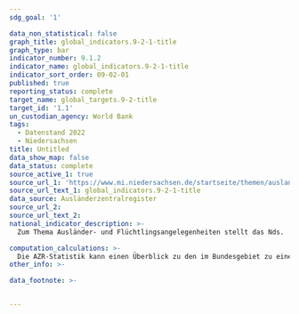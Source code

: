 ```yaml
---
sdg_goal: '1'

data_non_statistical: false
graph_title: global_indicators.9-2-1-title
graph_type: bar
indicator_number: 9.1.2
indicator_name: global_indicators.9-2-1-title
indicator_sort_order: 09-02-01
published: true
reporting_status: complete
target_name: global_targets.9-2-title
target_id: '1.1'
un_custodian_agency: World Bank
tags:
  - Datenstand 2022
  - Niedersachsen
title: Untitled
data_show_map: false
data_status: complete
source_active_1: true
source_url_1: 'https://www.mi.niedersachsen.de/startseite/themen/auslanderangelegenheiten/zahlen_daten_fakten/statistische_daten/lagebilder-zu-fluechlings--und-auslaenderangelegenheiten-164283.html'
source_url_text_1: global_indicators.9-2-1-title
data_source: Ausländerzentralregister
source_url_2:
source_url_text_2:
national_indicator_description: >-
  Zum Thema Ausländer- und Flüchtlingsangelegenheiten stellt das Nds.  Ministerium für Inneres und Sport an [dieser Stelle](https://www.mi.niedersachsen.de/startseite/themen/auslanderangelegenheiten/zahlen_daten_fakten/statistische_daten/lagebilder-zu-fluechlings--und-auslaenderangelegenheiten-164283.html) monatlich statistische Auswertungen zur Verfügung, aus denen sich aktuelle Zahlen und Entwicklungen der Asyl-und Flüchlingssituation ablesen lassen.

computation_calculations: >-
  Die AZR-Statistik kann einen Überblick zu den im Bundesgebiet zu einem gewissen Stichtag aufhältigen Vertriebenen aus der Ukraine geben, unterliegt jedoch Schwankungen. Insbesondere aufgrund der bis zum 31.08.2022 geltenden Ausnahme vom Erfordernis einer Aufenthaltserlaubnis ist von einer hohen Anzahl nicht registrierter Personen auszugehen.
other_info: >-

data_footnote: >-


---
```

